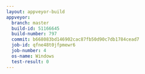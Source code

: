 ```yaml
---
layout: appveyor-build
appveyor:
  branch: master
  build-id: 51166645
  build-number: 797
  commit: b668083bd146902cac87fb50d90c7db1784cead7
  job-id: qfne48t0jfpmewr6
  job-number: 4
  os-name: Windows
  test-result: 0
---
```

